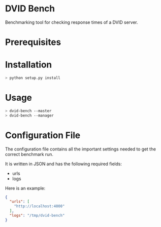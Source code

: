 DVID Bench
===========

Benchmarking tool for checking response times of a DVID server.

Prerequisites
=============

Installation
============

```bash
> python setup.py install
```

Usage
=====

```bash
> dvid-bench --master
> dvid-bench --manager
```

Configuration File
==================

The configuration file contains all the important settings needed to get the correct
benchmark run.

It is written in JSON and has the following required fields:

+ urls
+ logs

Here is an example:

```json
{
  "urls": [
    "http://localhost:4000"
  ],
  "logs": "/tmp/dvid-bench"
}
```
